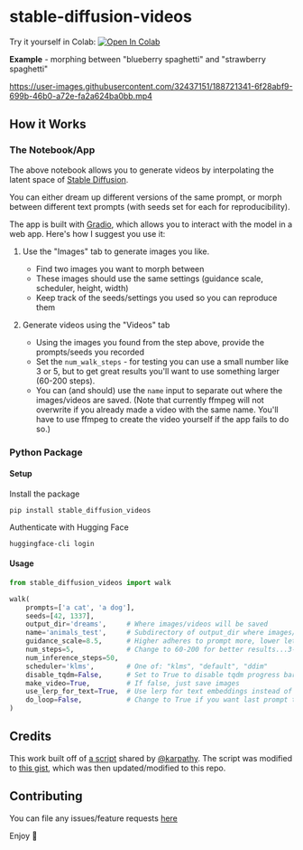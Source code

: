 # stable-diffusion-videos

Try it yourself in Colab: [![Open In Colab](https://colab.research.google.com/assets/colab-badge.svg)](https://colab.research.google.com/github/nateraw/stable-diffusion-videos/blob/main/stable_diffusion_videos.ipynb)

**Example** - morphing between "blueberry spaghetti" and "strawberry spaghetti"

https://user-images.githubusercontent.com/32437151/188721341-6f28abf9-699b-46b0-a72e-fa2a624ba0bb.mp4

## How it Works

### The Notebook/App

The above notebook allows you to generate videos by interpolating the latent space of [Stable Diffusion](https://github.com/CompVis/stable-diffusion).

You can either dream up different versions of the same prompt, or morph between different text prompts (with seeds set for each for reproducibility).

The app is built with [Gradio](https://gradio.app/), which allows you to interact with the model in a web app. Here's how I suggest you use it:

1. Use the "Images" tab to generate images you like.
    - Find two images you want to morph between
    - These images should use the same settings (guidance scale, scheduler, height, width)
    - Keep track of the seeds/settings you used so you can reproduce them

2. Generate videos using the "Videos" tab
    - Using the images you found from the step above, provide the prompts/seeds you recorded
    - Set the `num_walk_steps` - for testing you can use a small number like 3 or 5, but to get great results you'll want to use something larger (60-200 steps). 
    - You can (and should) use the `name` input to separate out where the images/videos are saved. (Note that currently ffmpeg will not overwrite if you already made a video with the same name. You'll have to use ffmpeg to create the video yourself if the app fails to do so.)

### Python Package

#### Setup

Install the package

```
pip install stable_diffusion_videos
```

Authenticate with Hugging Face

```
huggingface-cli login
```

#### Usage

```python
from stable_diffusion_videos import walk

walk(
    prompts=['a cat', 'a dog'],
    seeds=[42, 1337],
    output_dir='dreams',     # Where images/videos will be saved
    name='animals_test',     # Subdirectory of output_dir where images/videos will be saved
    guidance_scale=8.5,      # Higher adheres to prompt more, lower lets model take the wheel
    num_steps=5,             # Change to 60-200 for better results...3-5 for testing
    num_inference_steps=50, 
    scheduler='klms',        # One of: "klms", "default", "ddim"
    disable_tqdm=False,      # Set to True to disable tqdm progress bar
    make_video=True,         # If false, just save images
    use_lerp_for_text=True,  # Use lerp for text embeddings instead of slerp
    do_loop=False,           # Change to True if you want last prompt to loop back to first prompt
)
```

## Credits

This work built off of [a script](https://gist.github.com/karpathy/00103b0037c5aaea32fe1da1af553355
) shared by [@karpathy](https://github.com/karpathy). The script was modified to [this gist](https://gist.github.com/nateraw/c989468b74c616ebbc6474aa8cdd9e53), which was then updated/modified to this repo. 

## Contributing

You can file any issues/feature requests [here](https://github.com/nateraw/stable-diffusion-videos/issues)

Enjoy 🤗
